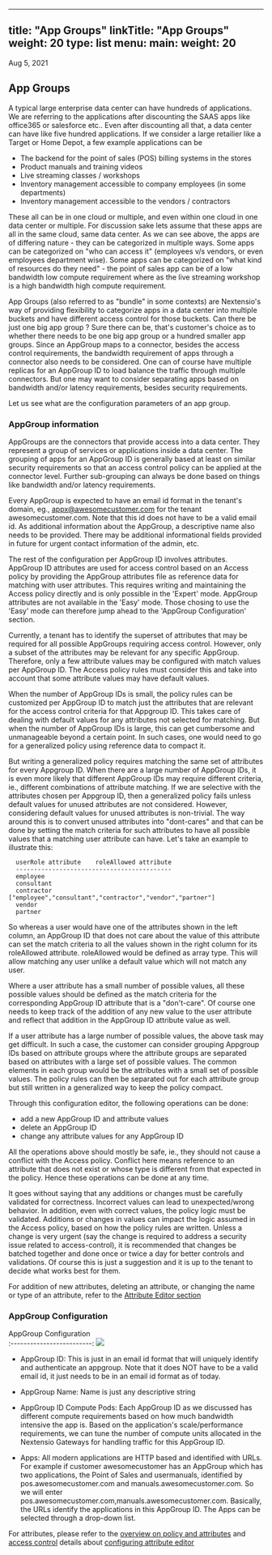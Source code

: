 
---
title: "App Groups"
linkTitle: "App Groups"
weight: 20
type: list
menu:
  main:
    weight: 20
---

Aug 5, 2021

## App Groups

A typical large enterprise data center can have hundreds of applications. We are referring
to the applications after discounting the SAAS apps like office365 or salesforce etc.. Even
after discounting all that, a data center can have like five hundred applications. If we consider
a large retailier like a Target or Home Depot, a few example applications can be

* The backend for the point of sales (POS) billing systems in the stores
* Product manuals and training videos
* Live streaming classes / workshops 
* Inventory management accessible to company employees (in some departments)
* Inventory management accessible to the vendors / contractors

These all can be in one cloud or multiple, and even within one cloud in one data center or multiple.
For discussion sake lets assume that these apps are all in the same cloud, same data center. As we
can see above, the apps are of differing nature - they can be categorized in multiple ways. Some apps
can be categorized on "who can access it" (employees v/s vendors, or even employees department wise).
Some apps can be categorized on "what kind of resources do they need" - the point of sales app can
be of a low bandwidth low compute requirement where as the live streaming workshop is a high 
bandwidth high compute requirement.

App Groups (also referred to as "bundle" in some contexts) are Nextensio's way of providing flexibility
to categorize apps in a data center into multiple buckets and have different access control for those
buckets. Can there be just one big app group ? Sure there can be, that's customer's choice as to
whether there needs to be one big app group or a hundred smaller app groups. Since an AppGroup maps
to a connector, besides the access control requirements, the bandwidth requirement of apps through a
connector also needs to be considered. One can of course have multiple replicas for an AppGroup ID to
load balance the traffic through multiple connectors. But one may want to consider separating apps
based on bandwidth and/or latency requirements, besides security requirements.

Let us see what are the configuration parameters of an app group.

### AppGroup information

AppGroups are the connectors that provide access into a data center. They represent a group of
services or applications inside a data center. The grouping of apps for an AppGroup ID is generally
based at least on similar security requirements so that an access control policy can be applied at the
connector level. Further sub-grouping can always be done based on things like bandwidth and/or latency
requirements.

Every AppGroup is expected to have an email id format in the tenant's domain, eg., appx@awesomecustomer.com
for the tenant awesomecustomer.com. Note that this id does not have to be a valid email id.
As additional information about the AppGroup, a descriptive name also needs to be provided. There may be
additional informational fields provided in future for urgent contact information of the admin, etc.

The rest of the configuration per AppGroup ID involves attributes. AppGroup ID attributes are used
for access control based on an Access policy by providing the AppGroup attributes file as reference
data for matching with user attributes. This requires writing and maintaining the Access policy directly
and is only possible in the 'Expert' mode. AppGroup attributes are not available in the 'Easy' mode.
Those chosing to use the 'Easy' mode can therefore jump ahead to the 'AppGroup Configuration' section.

Currently, a tenant has to identify the superset of attributes that may be required for all possible
AppGroups requiring access control. However, only a subset of the attributes may be relevant
for any specific AppGroup. Therefore, only a few attribute values may be configured with match values
per AppGroup ID. The Access policy rules must consider this and take into account that some attribute
values may have default values.

When the number of AppGroup IDs is small, the policy rules can be customized per AppGroup ID to match
just the attributes that are relevant for the access control criteria for that Appgroup ID.  This takes
care of dealing with default values for any attributes not selected for matching.
But when the number of AppGroup IDs is large, this can get cumbersome and unmanageable beyond a certain
point. In such cases, one would need to go for a generalized policy using reference data to compact it.

But writing a generalized policy requires matching the same set of attributes for every Appgroup ID.
When there are a large number of AppGroup IDs, it is even more likely that different AppGroup IDs may
require different criteria, ie., different combinations of attribute matching. If we are selective with
the attributes chosen per Appgroup ID, then a generalized policy fails unless default values for unused
attributes are not considered. However, considering default values for unused attributes is non-trivial.
The way around this is to convert unused attributes into "dont-cares" and that can be done by setting
the match criteria for such attributes to have all possible values that a matching user attribute can
have. Let's take an example to illustrate this:
```
  userRole attribute	roleAllowed attribute
  -------------------------------------------
  employee
  consultant
  contractor		["employee","consultant","contractor","vendor","partner"]
  vendor
  partner
```
So whereas a user would have one of the attributes shown in the left column, an AppGroup ID
that does not care about the value of this attribute can set the match criteria to all the values
shown in the right column for its roleAllowed attribute. roleAllowed would be defined as array
type. This will allow matching any user unlike a default value which will not match any user.

Where a user attribute has a small number of possible values, all these possible values should
be defined as the match criteria for the corresponding AppGroup ID attribute that is a "don't-care".
Of course one needs to keep track of the addition of any new value to the user attribute and reflect
that addition in the AppGroup ID attribute value as well.

If a user attribute has a large number of possible values, the above task may get difficult.
In such a case, the customer can consider grouping Appgroup IDs based on attribute groups where the
attribute groups are separated based on attributes with a large set of possible values. The
common elements in each group would be the attributes with a small set of possible values.
The policy rules can then be separated out for each attribute group but still written in a
generalized way to keep the policy compact.

Through this configuration editor, the following operations can be done:
* add a new AppGroup ID and attribute values
* delete an AppGroup ID
* change any attribute values for any AppGroup ID

All the operations above should mostly be safe, ie., they should not cause a conflict with the Access policy.
Conflict here means reference to an attribute that does not exist or whose type is different from
that expected in the policy. Hence these operations can be done at any time.

It goes without saying that any additions or changes must be carefully validated for correctness.
Incorrect values can lead to unexpected/wrong behavior. In addition, even with correct values, the
policy logic must be validated. Additions or changes in values can impact the logic assumed in the
Access policy, based on how the policy rules are written.
Unless a change is very urgent (say the change is required to address a security issue related to
access-control), it is recommended that changes be batched together and done once or twice a day
for better controls and validations. Of course this is just a suggestion and it is up to the tenant
to decide what works best for them.

For addition of new attributes, deleting an attribute, or changing the name or type of an attribute,
refer to the [Attribute Editor section](../configurations/attributeeditor.html)


### AppGroup Configuration

AppGroup Configuration             
:-------------------------:
![](/docs/configurations/appgroups/appgroup_add.jpg)

* AppGroup ID: This is just in an email id format that will uniquely identify and authenticate an appgroup.
Note that it does NOT have to be a valid email id, it just needs to be in an email id format as
of today.

* AppGroup Name: Name is just any descriptive string

* AppGroup ID Compute Pods: Each AppGroup ID as we discussed has different compute requirements
based on how much bandwidth intensive the app is. Based on the application's scale/performance
requirements, we can tune the number of compute units allocated in the Nextensio Gateways
for handling traffic for this AppGroup ID.

* Apps: All modern applications are HTTP based and identified with URLs. For example if 
customer awesomecustomer has an AppGroup which has two applications, the Point of Sales
and usermanuals, identified by pos.awesomecustomer.com and manuals.awesomecustomer.com.
So we will enter pos.awesomecustomer.com,manuals.awesomecustomer.com. Basically, the URLs 
identify the applications in this AppGroup ID. The Apps can be selected through a drop-down list.

For attributes, please refer to the [overview on policy and attributes](/docs/architecture/policyattr.html) 
and [access control](/docs/architecture/accesscontrol.html) details about [configuring attribute editor](../configurations/attributeeditor.html) 